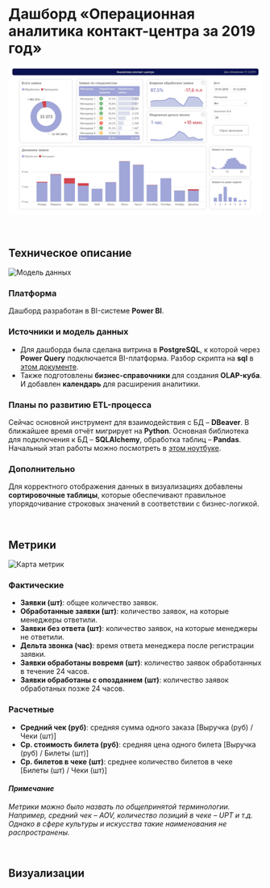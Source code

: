 # Дашборд «Операционная аналитика контакт-центра за 2019 год»
![dash](image/dash-1.jpg)

&nbsp;
## Техническое описание
![Модель данных](images/olap-1.png) 

### Платформа
Дашборд разработан в BI-системе **Power BI**.

### Источники и модель данных
- Для дашборда была сделана витрина в **PostgreSQL**, к которой  через **Power Query**  подключается BI-платформа. Разбор скрипта на **sql** в [этом документе](). 
- Также подготовлены **бизнес-справочники** для создания **OLAP-куба**. И добавлен **календарь** для расширения аналитики.


### Планы по развитию ETL-процесса
Сейчас основной инструмент для взаимодействия с БД – **DBeaver**. В ближайшее время отчёт мигрирует на **Python**. Основная библиотека для подключения к БД – **SQLAlchemy**, обработка таблиц – **Pandas**. Начальный этап работы можно посмотреть в [этом ноутбуке](). 


### Дополнительно
Для корректного отображения данных в визуализациях добавлены **сортировочные таблицы**, которые обеспечивают правильное упорядочивание строковых значений в соответствии с бизнес-логикой.

&nbsp;
## Метрики
![Карта метрик](images/metric-map.png)
### Фактические
- **Заявки (шт)**: общее количество заявок. 
- **Обработанные заявки (шт)**: количество заявок, на которые менеджеры ответили. 
- **Заявки без ответа (шт)**: количество заявок, на которые менеджеры не ответили. 
- **Дельта звонка (час)**: время ответа менеджера после регистрации заявки. 
- **Заявки обработаны вовремя (шт)**: количество заявок обработанных в течение 24 часов. 
- **Заявки обработаны с опозданием (шт)**: количество заявок обработаных позже 24 часов. 

### Расчетные
- **Средний чек (руб)**: средняя сумма одного заказа [Выручка (руб) / Чеки (шт)]
- **Ср. стоимость билета (руб)**: средняя цена одного билета [Выручка (руб) / Билеты (шт)]
- **Ср. билетов в чеке (шт)**: среднее количество билетов в чеке [Билеты (шт) / Чеки (шт)]

#### *Примечание*
*Метрики можно было назвать по общепринятой терминологии. Например, средний чек – AOV, количество позиций в чеке – UPT и т.д. Однако в сфере культуры и искусства такие наименования не распространены.*

&nbsp;
## Визуализации

